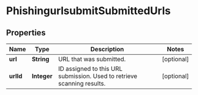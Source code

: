 # PhishingurlsubmitSubmittedUrls

## Properties
Name | Type | Description | Notes
------------ | ------------- | ------------- | -------------
**url** | **String** | URL that was submitted. |  [optional]
**urlId** | **Integer** | ID assigned to this URL submission. Used to retrieve scanning results. |  [optional]
